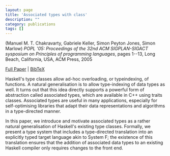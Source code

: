 ```yaml
---
layout: page
title: 'Associated types with class'
description: ""
category: publications
tags: []
---
```

(Manuel M. T. Chakravarty, Gabriele Keller, Simon Peyton Jones, Simon Marlow) *POPL '05: Proceedings of the 32nd ACM SIGPLAN-SIGACT sysposium on Principles of programming languages*, pages 1--13, Long Beach, California, USA, ACM Press, 2005

<a href="http://simonmar.github.io/bib/papers/assoc.pdf">Full Paper</a> | <a href="assoc05.bib">BibTeX</a>

Haskell's type classes allow ad-hoc overloading, or typeindexing,
of functions. A natural generalisation is to allow
type-indexing of data types as well. It turns out that this
idea directly supports a powerful form of abstraction called
associated types, which are available in C++ using traits
classes. Associated types are useful in many applications,
especially for self-optimising libraries that adapt their data
representations and algorithms in a type-directed manner.

In this paper, we introduce and motivate associated types
as a rather natural generalisation of Haskell's existing type
classes. Formally, we present a type system that includes
a type-directed translation into an explicitly typed target
language akin to System F; the existence of this translation
ensures that the addition of associated data types to an
existing Haskell compiler only requires changes to the front
end.
